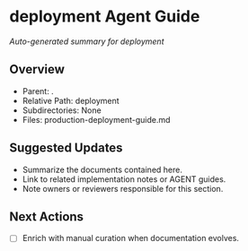 ﻿# deployment Agent Guide
*Auto-generated summary for deployment*

## Overview
- Parent: .
- Relative Path: deployment
- Subdirectories: None
- Files: production-deployment-guide.md

## Suggested Updates
- Summarize the documents contained here.
- Link to related implementation notes or AGENT guides.
- Note owners or reviewers responsible for this section.

## Next Actions
- [ ] Enrich with manual curation when documentation evolves.

